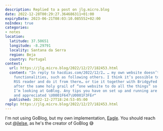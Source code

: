 ```yaml
---
description: Replied to a post on jlg.micro.blog
date: 2022-12-28T00:29:27.364686311+01:00
expiryDate: 2023-06-21T08:03:10.085552+02:00
noIndex: true
categories:
- notes
location:
  latitude: 37.50651
  longitude: -8.29791
  locality: Santana da Serra
  region: Beja
  country: Portugal
context:
  url: https://jlg.micro.blog/2022/12/27/182453.html
  content: "In reply to hacdias.com/2022/12/2… … my own website doesn’t support certain
    functionalities, such as following others. I think it’s possible to just use an
    RSS reader and do it from there… or tie it together with BridgyFed I think. I’m
    after the same holy grail of “one website to do all the things” so that’s why
    I’m looking at GoBlog. Any tips you have on set up and running are very welcome
    and appreciated \U0001F647\U0001F3FE‍♂️"
  published: 2022-12-27T18:24:53-05:00
reply: https://jlg.micro.blog/2022/12/27/182453.html
---
```


I'm not using GoBlog, but my own implementation, [Eagle](https://github.com/hacdias/eagle). You should reach out [@jlelse](https://jlelse.blog/), as he's the creator of GoBlog 😅
